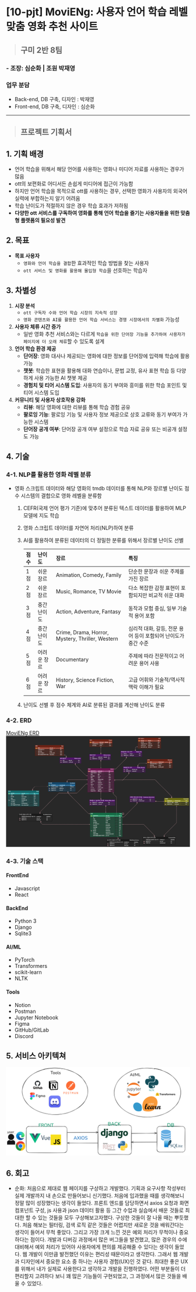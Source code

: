 # [10-pjt] MoviENg: 사용자 언어 학습 레벨 맞춤 영화 추천 사이트

> ## 구미 2반 8팀 
### - 조장: 심순화 | 조원 박재영

### 업무 분담
- Back-end, DB 구축, 디자인 : 박재영
- Front-end, DB 구축, 디자인 : 심순화

* * *

> ## 프로젝트 기획서
## 1. 기획 배경
- 언어 학습을 위해서 해당 언어를 사용하는 영화나 미디어 자료를 사용하는 경우가 많음
- ott의 보편화로 어디서든 손쉽게 미디어에 접근이 가능함
- 하지만 언어 학습을 목적으로 ott를 사용하는 경우, 선택한 영화가 사용자의 외국어 실력에 부합하는지 알기 어려움
- 학습 난이도가 적절하지 않은 경우 학습 효과가 저하됨
- **다양한 ott 서비스를 구독하여 영화를 통해 언어 학습을 즐기는 사용자들을 위한 맞춤형 플랫폼의 필요성 발견**
## 2. 목표
- **목표 사용자**
    - `영화와 언어 학습을 결합`한 효과적인 학습 방법을 찾는 사용자
    - `ott 서비스 및 영화를 활용해 몰입형 학습`을 선호하는 학습자
## 3. 차별성
1. **시장 분석**
    - `ott 구독자 수와 언어 학습 시장의 지속적 성장`
    - `영화 콘텐츠와 AI를 활용한 언어 학습 서비스는 경쟁 시장에서의 차별화` 가능성
2. **사용자 체류 시간 증가**
    - 일반 영화 추천 서비스와는 다르게 `학습을 위한 단어장 기능을 추가하여 사용자가 페이지에 더 오래 체류`할 수 있도록 설계
3. **언어 학습 환경 제공**
    - **단어장**: 영화 대사나 제공되는 영화에 대한 정보를 단어장에 입력해 학습에 활용 가능
    - **챗봇**: 학습한 표현을 활용해 대화 연습이나, 문법 교정, 유사 표현 학습 등 다양하게 사용 가능한 AI 챗봇 제공
    - **경험치 및 티어 시스템 도입**: 사용자의 동기 부여와 흥미를 위한 학습 포인트 및 티어 시스템 도입
4. **커뮤니티 및 사용자 상호작용 강화**
    - **리뷰**: 해당 영화에 대한 리뷰를 통해 학습 경험 공유
    - **팔로잉 기능**: 팔로잉 기능 및 사용자 정보 제공으로 상호 교류와 동기 부여가 가능한 시스템
    - **단어장 공개 여부**: 단어장 공개 여부 설정으로 학습 자료 공유 또는 비공개 설정도 가능
## 4. 기술
### 4-1. NLP를 활용한 영화 레벨 분류
- 영화 스크립트 데이터와 해당 영화의 tmdb 데이터를 통해 NLP와 장르별 난이도 점수 시스템의 결합으로 영화 레벨을 분류함
    1. CEFR(국제 언어 평가 기준)에 맞추어 분류된 텍스트 데이터를 활용하여 MLP 모델에 지도 학습
    2. 영화 스크립트 데이터를 자연어 처리(NLP)하여 분류
    3. AI를 활용하여 분류된 데이터의 더 정밀한 분류를 위해서 장르별 난이도 선별

        | 점수 | 난이도          | 장르                                                    | 특징                                                                 |
        |------|---------------|-------------------------------------------------------|--------------------------------------------------------------------|
        | 1점   | 쉬운 장르       | Animation, Comedy, Family                            | 단순한 문장과 쉬운 주제를 가진 장르                              |
        | 2점   | 쉬운 장르       | Music, Romance, TV Movie                             | 다소 복잡한 감정 표현이 포함되지만 비교적 쉬운 대화                |
        | 3점   | 중간 난이도     | Action, Adventure, Fantasy                           | 동작과 모험 중심, 일부 기술적 용어 포함                            |
        | 4점   | 중간 난이도     | Crime, Drama, Horror, Mystery, Thriller, Western    | 심리적 대화, 갈등, 전문 용어 등이 포함되어 난이도가 중간 수준         |
        | 5점   | 어려운 장르     | Documentary                                          | 주제에 따라 전문적이고 어려운 용어 사용                             |
        | 6점   | 어려운 장르     | History, Science Fiction, War                       | 고급 어휘와 기술적/역사적 맥락 이해가 필요                          |


    4. 난이도 선별 후 점수 체계와 AI로 분류된 결과를 계산해 난이도 분류
### 4-2. ERD
[MoviENg ERD](https://www.erdcloud.com/d/gA4Pix2NoxgfkDP55)
![MoviENg ERD](./img-for-readme/Movie_Recommend.png)
### 4-3. 기술 스택
#### FrontEnd
- Javascript
- React
#### BackEnd
- Python 3
- Django
- Sqlite3
#### AI/ML
- PyTorch
- Transformers
- scikit-learn
- NLTK
#### Tools
- Notion
- Postman
- Jupyter Notebook
- Figma
- GitHub/GitLab
- Discord
## 5. 서비스 아키텍쳐
![software architecture](./img-for-readme/software_architecture.png)

## 6. 회고
- 순화: 처음으로 제대로 웹 페이지를 구상하고 개발했다. 기획과 요구사항 작성부터 실제 개발까지 내 손으로 만들어보니 신기했다. 처음에 입과했을 때를 생각해보니 정말 많이 성장했다는 생각이 들었다. 프론트 엔드를 담당하면서 axios 요청과 화면 컴포넌트 구성, js 사용과 json 데이터 활용 등 그간 수업과 실습에서 배운 것들로 최대한 할 수 있는 것들을 모두 구상해보고자했다. 구상한 것들이 잘 나올 때는 뿌듯했다. 처음 해보는 필터링, 검색 로직 같은 것들은 어렵지만 새로운 것을 배워간다는 생각이 들어서 무척 좋았다. 그리고 가장 크게 느낀 것은 예외 처리가 무척이나 중요하다는 점이다. 개발과 디버깅 과정에서 많은 버그들을 발견했고, 많은 경우의 수에 대비해서 예외 처리가 있어야 사용자에게 편의를 제공해줄 수 있다는 생각이 들었다. 웹 개발이 이만큼 발전했던 이유는 편리성 때문이라고 생각한다. 그래서 웹 개발과 디자인에서 중요한 요소 중 하나는 사용자 경험(UX)인 것 같다. 최대한 좋은 UX를 위해서 내가 실제로 사용한다고 생각하고 개발을 진행하였다. 어떤 부분들이 더 편리할지 고려하다 보니 꽤 많은 기능들이 구현되었고, 그 과정에서 많은 것들을 배울 수 있었다. 